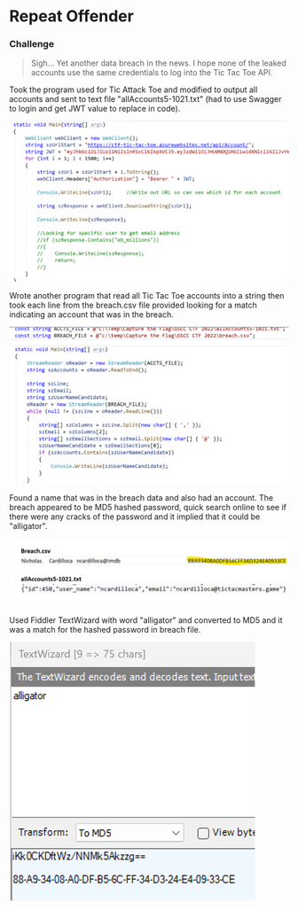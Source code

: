 # Repeat Offender

### Challenge
> Sigh... Yet another data breach in the news. I hope none of the leaked accounts use the same credentials to log into the Tic Tac Toe API.

Took the program used for Tic Attack Toe and modified to output all accounts and sent to text file "allAccounts5-1021.txt" (had to use Swagger 
to login and get JWT value to replace in code).

![](repeat1.png)

Wrote another program that read all Tic Tac Toe accounts into a string then took each line from the breach.csv file provided looking for a match
indicating an account that was in the breach.

![](repeat2.png)

Found a name that was in the breach data and also had an account.  The breach appeared to be MD5 hashed password, quick search online to see if there
were any cracks of the password and it implied that it could be "alligator".    

![](repeat3.png)

Used Fiddler TextWizard with word "alligator" and converted to MD5 and it was a match for the hashed password in breach file.

![](repeat4.png)
